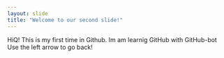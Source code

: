 ```yaml
---
layout: slide
title: "Welcome to our second slide!"
---
```

HiQ! This is my first time in Github. Im am learnig GitHub with GitHub-bot
Use the left arrow to go back!
